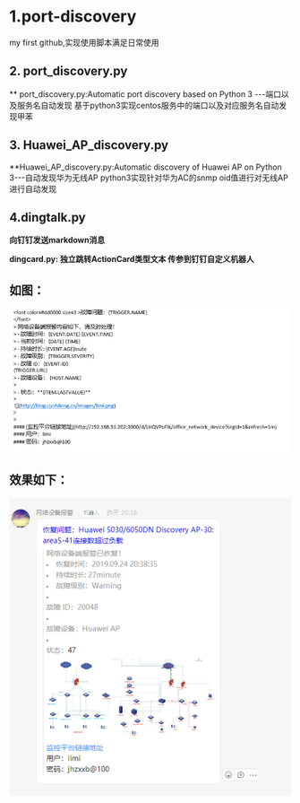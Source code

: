 # 1.port-discovery
my first github,实现使用脚本满足日常使用

## 2. port_discovery.py
** port_discovery.py:Automatic port discovery based on Python 3 ---端口以及服务名自动发现
基于python3实现centos服务中的端口以及对应服务名自动发现甲苯

## 3. Huawei_AP_discovery.py
**Huawei_AP_discovery.py:Automatic discovery of Huawei AP on Python 3---自动发现华为无线AP
python3实现针对华为AC的snmp oid值进行对无线AP进行自动发现



## 4.dingtalk.py
**向钉钉发送markdown消息**


**dingcard.py: 独立跳转ActionCard类型文本 传参到钉钉自定义机器人**

## 如图：

![](https://github.com/cuijianzhe/discover_server/blob/master/img/action.png)

## 效果如下：
![](https://github.com/cuijianzhe/discover_server/blob/master/img/cccc.png)
